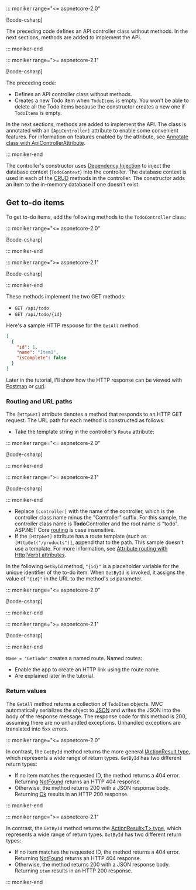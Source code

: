 ::: moniker range="<= aspnetcore-2.0"

[!code-csharp[](../../tutorials/first-web-api/samples/2.0/TodoApi/Controllers/TodoController2.cs?name=snippet_todo1)]

The preceding code defines an API controller class without methods. In the next sections, methods are added to implement the API.

::: moniker-end

::: moniker range=">= aspnetcore-2.1"

[!code-csharp[](../../tutorials/first-web-api/samples/2.1/TodoApi/Controllers/TodoController2.cs?name=snippet_todo1)]

The preceding code:

* Defines an API controller class without methods.
* Creates a new Todo item when `TodoItems` is empty. You won't be able to delete all the Todo items because the constructor creates a new one if `TodoItems` is empty.

In the next sections, methods are added to implement the API. The class is annotated with an `[ApiController]` attribute to enable some convenient features. For information on features enabled by the attribute, see [Annotate class with ApiControllerAttribute](xref:web-api/index#annotate-class-with-apicontrollerattribute).

::: moniker-end

The controller's constructor uses [Dependency Injection](xref:fundamentals/dependency-injection) to inject the database context (`TodoContext`) into the controller. The database context is used in each of the [CRUD](https://wikipedia.org/wiki/Create,_read,_update_and_delete) methods in the controller. The constructor adds an item to the in-memory database if one doesn't exist.

## Get to-do items

To get to-do items, add the following methods to the `TodoController` class:

::: moniker range="<= aspnetcore-2.0"

[!code-csharp[](../../tutorials/first-web-api/samples/2.0/TodoApi/Controllers/TodoController.cs?name=snippet_GetAll)]

::: moniker-end

::: moniker range=">= aspnetcore-2.1"

[!code-csharp[](../../tutorials/first-web-api/samples/2.1/TodoApi/Controllers/TodoController.cs?name=snippet_GetAll)]

::: moniker-end

These methods implement the two GET methods:

* `GET /api/todo`
* `GET /api/todo/{id}`

Here's a sample HTTP response for the `GetAll` method:

```json
[
  {
    "id": 1,
    "name": "Item1",
    "isComplete": false
  }
]
```

Later in the tutorial, I'll show how the HTTP response can be viewed with [Postman](https://www.getpostman.com/) or [curl](https://curl.haxx.se/docs/manpage.html).

### Routing and URL paths

The `[HttpGet]` attribute denotes a method that responds to an HTTP GET request. The URL path for each method is constructed as follows:

* Take the template string in the controller's `Route` attribute:

::: moniker range="<= aspnetcore-2.0"

[!code-csharp[](../../tutorials/first-web-api/samples/2.0/TodoApi/Controllers/TodoController.cs?name=TodoController&highlight=3)]

::: moniker-end

::: moniker range=">= aspnetcore-2.1"

[!code-csharp[](../../tutorials/first-web-api/samples/2.1/TodoApi/Controllers/TodoController.cs?name=TodoController&highlight=3)]

::: moniker-end

* Replace `[controller]` with the name of the controller, which is the controller class name minus the "Controller" suffix. For this sample, the controller class name is **Todo**Controller and the root name is "todo". ASP.NET Core [routing](xref:mvc/controllers/routing) is case insensitive.
* If the `[HttpGet]` attribute has a route template (such as `[HttpGet("/products")]`, append that to the path. This sample doesn't use a template. For more information, see [Attribute routing with Http[Verb] attributes](xref:mvc/controllers/routing#attribute-routing-with-httpverb-attributes).

In the following `GetById` method, `"{id}"` is a placeholder variable for the unique identifier of the to-do item. When `GetById` is invoked, it assigns the value of `"{id}"` in the URL to the method's `id` parameter.

::: moniker range="<= aspnetcore-2.0"

[!code-csharp[](../../tutorials/first-web-api/samples/2.0/TodoApi/Controllers/TodoController.cs?name=snippet_GetByID&highlight=1-2)]

::: moniker-end

::: moniker range=">= aspnetcore-2.1"

[!code-csharp[](../../tutorials/first-web-api/samples/2.1/TodoApi/Controllers/TodoController.cs?name=snippet_GetByID&highlight=1-2)]

::: moniker-end

`Name = "GetTodo"` creates a named route. Named routes:

* Enable the app to create an HTTP link using the route name.
* Are explained later in the tutorial.

### Return values

The `GetAll` method returns a collection of `TodoItem` objects. MVC automatically serializes the object to [JSON](https://www.json.org/) and writes the JSON into the body of the response message. The response code for this method is 200, assuming there are no unhandled exceptions. Unhandled exceptions are translated into 5xx errors.

::: moniker range="<= aspnetcore-2.0"

In contrast, the `GetById` method returns the more general [IActionResult type](xref:web-api/action-return-types#iactionresult-type), which represents a wide range of return types. `GetById` has two different return types:

* If no item matches the requested ID, the method returns a 404 error. Returning [NotFound](/dotnet/api/microsoft.aspnetcore.mvc.controllerbase.notfound) returns an HTTP 404 response.
* Otherwise, the method returns 200 with a JSON response body. Returning [Ok](/dotnet/api/microsoft.aspnetcore.mvc.controllerbase.ok) results in an HTTP 200 response.

::: moniker-end

::: moniker range=">= aspnetcore-2.1"

In contrast, the `GetById` method returns the [ActionResult\<T> type](xref:web-api/action-return-types#actionresultt-type), which represents a wide range of return types. `GetById` has two different return types:

* If no item matches the requested ID, the method returns a 404 error. Returning [NotFound](/dotnet/api/microsoft.aspnetcore.mvc.controllerbase.notfound) returns an HTTP 404 response.
* Otherwise, the method returns 200 with a JSON response body. Returning `item` results in an HTTP 200 response.

::: moniker-end
